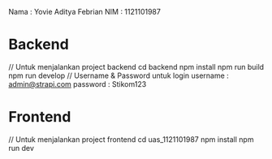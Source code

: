 Nama : Yovie Aditya Febrian
NIM  : 1121101987

# Backend
// Untuk menjalankan project backend
cd backend
npm install
npm run build
npm run develop
// Username & Password untuk login
username : admin@strapi.com
password : Stikom123


# Frontend
// Untuk menjalankan project frontend
cd uas_1121101987
npm install
npm run dev
